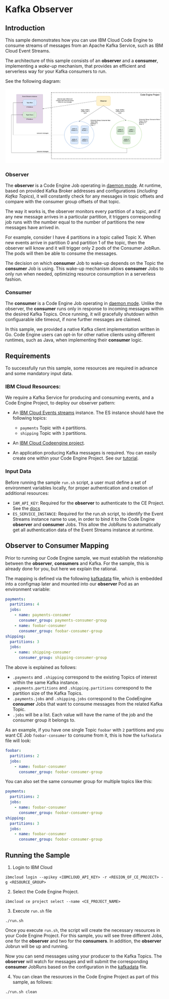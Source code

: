 # Kafka Observer

## Introduction

This sample demonstrates how you can use IBM Cloud Code Engine to consume streams of messages from an Apache Kafka Service, such as IBM Cloud Event Streams.

The architecture of this sample consists of an **observer** and a **consumer**, implementing a _wake-up_ mechanism, that provides an efficient and serverless way for your Kafka consumers to run.

See the following diagram:

![Architecture Diagram](images/Kafka-Observer-Consumer-Acrchitecture.jpg)

### Observer

The **observer** is a Code Engine Job operating in [daemon mode](https://cloud.ibm.com/docs/codeengine?topic=codeengine-job-daemon). At runtime, based on provided Kafka Broker addresses and configurations (_including Kafka Topics_), it will constantly check for any messages in topic offsets and compare with the consumer group offsets of that topic.

The way it works is, the observer monitors every partition of a topic, and if any new message arrives in a particular partition, it triggers corresponding job runs with the number equal to the number of partitions the new messages have arrived in.

For example, consider I have 4 partitions in a topic called Topic X. When new events arrive in partition 0 and partition 1 of the topic, then the observer will know and it will trigger only 2 pods of the Consumer JobRun. The pods will then be able to consume the messages.

The decision on which **consumer** Job to wake-up depends on the Topic the **consumer** Job is using. This wake-up mechanism allows **consumer** Jobs to only run when needed, optimizing resource consumption in a serverless fashion.


### Consumer

The **consumer** is a Code Engine Job operating in [daemon mode](https://cloud.ibm.com/docs/codeengine?topic=codeengine-job-daemon). Unlike the observer, the **consumer** runs only in response to incoming messages within the desired Kafka Topics. Once running, it will gracefully shutdown within configuarable idle timeout, if none further messages are claimed.

In this sample, we provided a native Kafka client implementation written in Go. Code Engine users can opt-in for other native clients using different runtimes, such as Java, when implementing their **consumer** logic.


## Requirements

To successfully run this sample, some resources are required in advance and some mandatory input data.

### IBM Cloud Resources:

We require a Kafka Service for producing and consuming events, and a Code Engine Project, to deploy our observer pattern:

- An [IBM Cloud Events streams](https://cloud.ibm.com/eventstreams-provisioning/6a7f4e38-f218-48ef-9dd2-df408747568e/create) instance. The ES instance should have the following topics:
  - `payments` Topic with `4` partitions.
  - `shipping` Topic with `3` partitions.

- An [IBM Cloud Codeengine project](https://cloud.ibm.com/docs/codeengine?topic=codeengine-manage-project#create-a-project).

- An application producing Kafka messages is required. You can easily create one within your Code Engine Project. See our [tutorial](https://cloud.ibm.com/docs/codeengine?topic=codeengine-subscribe-kafka-tutorial).

### Input Data

Before running the sample `run.sh` script, a user must define a set of environment variables locally, for proper authentication and creation of additional resources:

- `IAM_API_KEY`: Required for the **observer** to authenticate to the CE Project. See the [docs](https://cloud.ibm.com/docs/account?topic=account-manapikey)
- `ES_SERVICE_INSTANCE`: Required for the run.sh script, to identify the Event Streams instance name to use, in order to bind it to the Code Engine **observer** and **consumer** Jobs. This allow the JobRuns to automatically get all authentication data of the Event Streams instance at runtime.

## Observer to Consumer Mapping

Prior to running our Code Engine sample, we must establish the relationship between the **observer**, **consumers** and Kafka. For the sample, this is already done for you, but here we explain the rational.

The mapping is defined via the following [kafkadata](resources/kafkadata) file, which is embedded into a configmap later and mounted into our **observer** Pod as an environment variable:

```yaml
payments:
  partitions: 4
  jobs:
    - name: payments-consumer
      consumer_group: payments-consumer-group
    - name: foobar-consumer
      consumer_group: foobar-consumer-group
shipping:
  partitions: 3
  jobs:
    - name: shipping-consumer
      consumer_group: shipping-consumer-group
```

The above is explained as follows:
- `.payments` and `.shipping` correspond to the existing Topics of interest within the same Kafka instance.
- `.payments.partitions` and `.shipping.partitions` correspond to the partition size of the Kafka Topics.
- `.payments.jobs` and `.shipping.jobs` correspond to the CodeEngine **consumer** Jobs that want to consume messages from the related Kafka Topic.
- `.jobs` will be a list. Each value will have the name of the job and the consumer group it belongs to.

As an example, if you have one single Topic `foobar` with `2` partitions and you want CE Job `foobar-consumer` to consume from it, this is how the `kafkadata` file will look:

```yaml
foobar:
  partitions: 2
  jobs:
    - name: foobar-consumer
      consumer_group: foobar-consumer-group
```

You can also set the same consumer group for multiple topics like this:

```yaml
payments:
  partitions: 2
  jobs:
    - name: foobar-consumer
      consumer_group: foobar-consumer-group
shipping:
  partitions: 3
  jobs:
    - name: foobar-consumer
      consumer_group: foobar-consumer-group
```


## Running the Sample

1. Login to IBM Cloud

```
ibmcloud login --apikey <IBMCLOUD_API_KEY> -r <REGION_OF_CE_PROJECT> -g <RESOURCE_GROUP>
```

2. Select the Code Engine Project.
```
ibmcloud ce project select --name <CE_PROJECT_NAME>
```

3. Execute `run.sh` file
```
./run.sh
```

Once you execute `run.sh`, the script will create the necessary resources in your Code Engine Project. For this sample, you will see three different Jobs, one for the **observer** and two for the **consumers**. In addition, the **observer** Jobrun will be up and running.

Now you can send messages using your producer to the Kafka Topics. The **observer** will watch for messages and will submit the corresponding **consumer** JobRuns based on the configuration in the [kafkadata](resources/kafkadata) file.

4. You can clean the resources in the Code Engine Project as part of this sample, as follows:

```
./run.sh clean
```